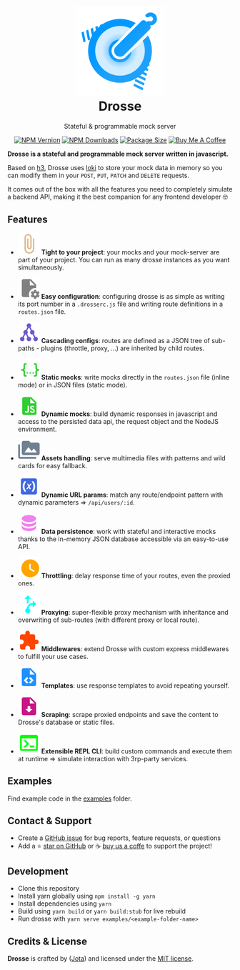 <div align="center">
  <h1>
    <img src="https://raw.githubusercontent.com/jota-one/drosse/master/docs/_media/drosse-logo.svg"/>
    <br>
    Drosse
  </h1>
  <p>Stateful & programmable mock server</p>

[![NPM Vernion](https://flat.badgen.net/npm/v/@jota-one/drosse)](https://www.npmjs.com/package/@jota-one/drosse)
[![NPM Downloads](https://flat.badgen.net/npm/dt/@jota-one/drosse)](https://www.npmjs.com/package/@jota-one/drosse)
[![Package Size](https://flat.badgen.net/packagephobia/install/@jota-one/drosse)](https://packagephobia.now.sh/result?p=@jota-one/drosse)
[![Buy Me A Coffee][bmc-shield-src]][bmc-href]

<!-- Badges -->
[bmc-src]: https://bmc-cdn.nyc3.digitaloceanspaces.com/BMC-button-images/custom_images/orange_img.png
[bmc-href]: https://www.buymeacoffee.com/drosse
[bmc-shield-src]: https://img.shields.io/static/v1?message=Buy%20me%20a%20coffee&logo=buy-me-a-coffee&style=flat-square&label=Sponsor&logoColor=white&color=ff813f
</div>

**Drosse is a stateful and programmable mock server written in javascript.**

Based on [h3](https://github.com/unjs/h3), Drosse uses [loki](https://github.com/techfort/LokiJS)
to store your mock data in memory so you can modify them in your
`POST`, `PUT`, `PATCH` and `DELETE` requests.

It comes out of the box with all the features you need to completely simulate a backend API,
making it the best companion for any frontend developer 🤓

## Features

- ![](./docs/_media/paperclip.svg) **Tight to your project**: your mocks and your mock-server are part of your project. You can run as many drosse instances as you want simultaneously.

- ![](./docs/_media/configuration.svg) **Easy configuration**: configuring drosse is as simple as writing its port number in a `.drosserc.js` file and writing route definitions in a `routes.json` file.

- ![](./docs/_media/cascading.svg) **Cascading configs**: routes are defined as a JSON tree of sub-paths - plugins (throttle, proxy, ...) are inherited by child routes.

- ![](./docs/_media/static-mocks.svg) **Static mocks**: write mocks directly in the `routes.json` file (inline mode) or in JSON files (static mode).

- ![](./docs/_media/dynamic-mocks.svg) **Dynamic mocks**: build dynamic responses in javascript and access to the persisted data api, the request object and the NodeJS environment.

- ![](./docs/_media/assets.svg) **Assets handling**: serve multimedia files with patterns and wild cards for easy fallback.

- ![](./docs/_media/url-param.svg) **Dynamic URL params**: match any route/endpoint pattern with dynamic parameters => `/api/users/:id`.

- ![](./docs/_media/database.svg) **Data persistence**: work with stateful and interactive mocks thanks to the in-memory JSON database accessible via an easy-to-use API.

- ![](./docs/_media/throttle.svg) **Throttling**: delay response time of your routes, even the proxied ones.

- ![](./docs/_media/proxy.svg) **Proxying**: super-flexible proxy mechanism with inheritance and overwriting of sub-routes (with different proxy or local route).

- ![](./docs/_media/middleware.svg) **Middlewares**: extend Drosse with custom express middlewares to fulfill your use cases.

- ![](./docs/_media/template.svg) **Templates**: use response templates to avoid repeating yourself.

- ![](./docs/_media/scrape.svg) **Scraping**: scrape proxied endpoints and save the content to Drosse's database or static files.

- ![](./docs/_media/cli.svg) **Extensible REPL CLI**: build custom commands and execute them at runtime => simulate interaction with 3rp-party services.

## Examples
Find example code in the [examples](./examples) folder.

## Contact & Support

- Create a [GitHub issue](https://github.com/jota-one/drosse/issues) for bug reports, feature requests, or questions
- Add a ⭐️ [star on GitHub](https://github.com/jota-one/drosse) or ☕️ [buy us a coffe](https://www.buymeacoffee.com/drosse) to support the project!


## Development

- Clone this repository
- Install yarn globally using `npm install -g yarn`
- Install dependencies using `yarn`
- Build using `yarn build` or `yarn build:stub` for live rebuild
- Run drosse with `yarn serve examples/<example-folder-name>`


## Credits & License

**Drosse** is crafted by ([Jota](https://jota.one)) and licensed under the [MIT license](https://github.com/jota-one/drosse/blob/master/LICENSE).